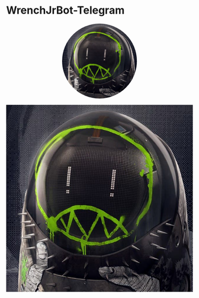 # WrenchJrBot-Telegram

<center>
    <img src="https://github.com/Kmiokande/WrenchJrBot-Telegram/blob/master/media/wrenchjr.jpg?raw=true" width="40%" style="border-radius:50%">
</center>

![Wrench Jr](/media/wrenchjr.jpg)
